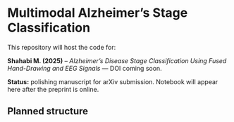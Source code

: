 # Multimodal Alzheimer’s Stage Classification

This repository will host the code for:

**Shahabi M. (2025)** – *Alzheimer’s Disease Stage Classification Using Fused Hand-Drawing and EEG Signals* — DOI coming soon.

**Status:** polishing manuscript for arXiv submission.  Notebook will appear here after the preprint is online.

## Planned structure
